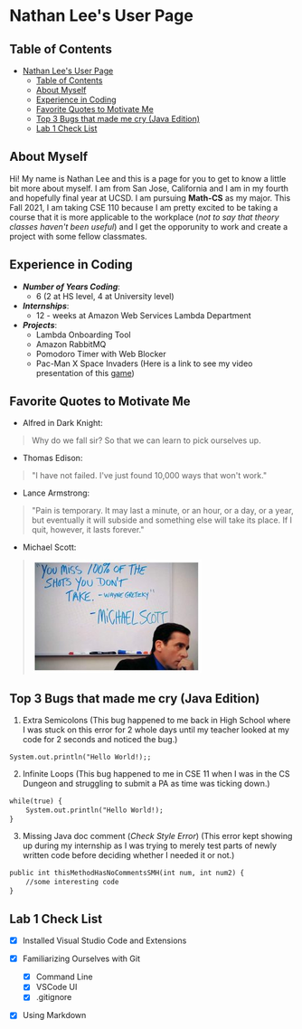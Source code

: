 # Nathan Lee's User Page

## Table of Contents
- [Nathan Lee's User Page](#nathan-lees-user-page)
  - [Table of Contents](#table-of-contents)
  - [About Myself](#about-myself)
  - [Experience in Coding](#experience-in-coding)
  - [Favorite Quotes to Motivate Me](#favorite-quotes-to-motivate-me)
  - [Top 3 Bugs that made me cry (Java Edition)](#top-3-bugs-that-made-me-cry-java-edition)
  - [Lab 1 Check List](#lab-1-check-list)


## About Myself
Hi! My name is Nathan Lee and this is a page for you to get to know a little bit more about myself. I am from San Jose, California and I am in my fourth and hopefully final year at UCSD. I am pursuing **Math-CS** as my major. This Fall 2021, I am taking CSE 110 because I am pretty excited to be taking a course that it is more applicable to the workplace (*not to say that theory classes haven't been useful*) and I get the opporunity to work and create a project with some fellow classmates.

## Experience in Coding 
- ***Number of Years Coding***: 
  - 6 (2 at HS level, 4 at University level)
- ***Internships***: 
  - 12 - weeks at Amazon Web Services Lambda Department
- ***Projects***: 
  - Lambda Onboarding Tool
  - Amazon RabbitMQ 
  - Pomodoro Timer with Web Blocker
  - Pac-Man X Space Invaders (Here is a link to see my video presentation of this [game](https://bit.ly/2WdrkSv))

## Favorite Quotes to Motivate Me
- Alfred in Dark Knight: 
> Why do we fall sir? So that we can learn to pick ourselves up. 
- Thomas Edison: 
> "I have not failed. I've just found 10,000 ways that won't work." 
- Lance Armstrong: 
> "Pain is temporary. It may last a minute, or an hour, or a day, or a year, but eventually it will subside and something else will take its place. If I quit, however, it lasts forever." 
- Michael Scott: 
> ![Michael Scott Image](michaelscott.jpg)


## Top 3 Bugs that made me cry (Java Edition)
1. Extra Semicolons (This bug happened to me back in High School where I was stuck on this error for 2 whole days until my teacher looked at my code for 2 seconds and noticed the bug.)
```
System.out.println("Hello World!);;
```
2. Infinite Loops (This bug happened to me in CSE 11 when I was in the CS Dungeon and struggling to submit a PA as time was ticking down.)
```
while(true) {
    System.out.println("Hello World!);
}
```
3. Missing Java doc comment (*Check Style Error*) (This error kept showing up during my internship as I was trying to merely test parts of newly written code before deciding whether I needed it or not.)
```
public int thisMethodHasNoCommentsSMH(int num, int num2) {
    //some interesting code
}
```

## Lab 1 Check List 
- [X] Installed Visual Studio Code and Extensions
- [X] Familiarizing Ourselves with Git
  - [X] Command Line
  - [X] VSCode UI
  - [X] .gitignore
- [X] Using Markdown


